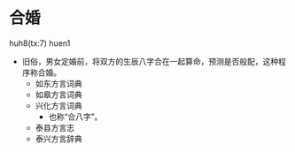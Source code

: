 # 合婚
huh8(tx:7) huen1
+ 旧俗，男女定婚前，将双方的生辰八字合在一起算命，预测是否般配，这种程序称合婚。
  * 如东方言词典
  * 如皋方言词典
  * 兴化方言词典
    + 也称“合八字”。
  * 泰县方言志
  * 泰兴方言辞典
